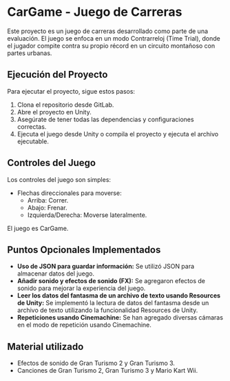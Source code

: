 # CarGame - Juego de Carreras

Este proyecto es un juego de carreras desarrollado como parte de una evaluación. El juego se enfoca en un modo Contrarreloj (Time Trial), donde el jugador compite contra su propio récord en un circuito montañoso con partes urbanas.

## Ejecución del Proyecto

Para ejecutar el proyecto, sigue estos pasos:

1. Clona el repositorio desde GitLab.
2. Abre el proyecto en Unity.
3. Asegúrate de tener todas las dependencias y configuraciones correctas.
4. Ejecuta el juego desde Unity o compila el proyecto y ejecuta el archivo ejecutable.

## Controles del Juego

Los controles del juego son simples:

- Flechas direccionales para moverse:
  - Arriba: Correr.
  - Abajo: Frenar.
  - Izquierda/Derecha: Moverse lateralmente.

El juego es CarGame.

## Puntos Opcionales Implementados

- **Uso de JSON para guardar información:** Se utilizó JSON para almacenar datos del juego.
- **Añadir sonido y efectos de sonido (FX):** Se agregaron efectos de sonido para mejorar la experiencia del juego.
- **Leer los datos del fantasma de un archivo de texto usando Resources de Unity:** Se implementó la lectura de datos del fantasma desde un archivo de texto utilizando la funcionalidad Resources de Unity.
- **Repeticiones usando Cinemachine:** Se han agregado diversas cámaras en el modo de repetición usando Cinemachine.

## Material utilizado

- Efectos de sonido de Gran Turismo 2 y Gran Turismo 3.
- Canciones de Gran Turismo 2, Gran Turismo 3 y Mario Kart Wii.